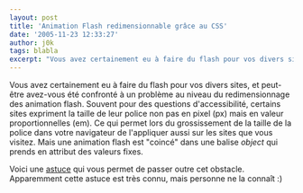 ```yaml
---
layout: post
title: 'Animation Flash redimensionnable grâce au CSS'
date: '2005-11-23 12:33:27'
author: j0k
tags: blabla
excerpt: "Vous avez certainement eu à faire du flash pour vos divers sites, et peut-être avez-vous été confronté à un problème au niveau du redimensionnage des animation flash.     \nSouvent pour des questions d'accessibilité, certains sites expriment la taille de leur police non pas en pixel (px) mais en valeur proportionnelles (em). Ce qui permet lors du grossissement de      …"
---
```


Vous avez certainement eu à faire du flash pour vos divers sites, et peut-être avez-vous été confronté à un problème au niveau du redimensionnage des animation flash.
Souvent pour des questions d'accessibilité, certains sites expriment la taille de leur police non pas en pixel (px) mais en valeur proportionnelles (em). Ce qui permet lors du grossissement de la taille de la police dans votre navigateur de l'appliquer aussi sur les sites que vous visitez. Mais une animation flash est "coincé" dans une balise *object* qui prends en attribut des valeurs fixes.

Voici une [astuce](http://www.prendreuncafe.com/blog/2005/11/22/340-animations-flash-a-l-echelle-en-css) qui vous permet de passer outre cet obstacle. Apparemment cette astuce est très connu, mais personne ne la connaît :)
